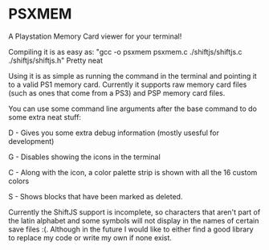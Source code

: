 # PSXMEM
A Playstation Memory Card viewer for your terminal!

Compiling it is as easy as: "gcc -o psxmem psxmem.c ./shiftjs/shiftjs.c ./shiftjs/shiftjs.h"
Pretty neat

Using it is as simple as running the command in the terminal and pointing it to a valid PS1 memory card. Currently it supports raw memory card files (such as ones that come from a PS3) and PSP memory card files.

You can use some command line arguments after the base command to do some extra neat stuff:

D - Gives you some extra debug information (mostly usesful for development)

G - Disables showing the icons in the terminal

C - Along with the icon, a color palette strip is shown with all the 16 custom colors

S - Shows blocks that have been marked as deleted.

Currently the ShiftJS support is incomplete, so characters that aren't part of the latin alphabet and some symbols will not display in the names of certain save files :(. Although in the future I would like to either find a good library to replace my code or write my own if none exist.
